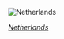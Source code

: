 
![Netherlands](https://www.gstatic.com/prettyearth/assets/full/5654.jpg)

*[Netherlands](https://www.google.com/maps/@52.390501,5.360251,16z/data=!3m1!1e3)*
